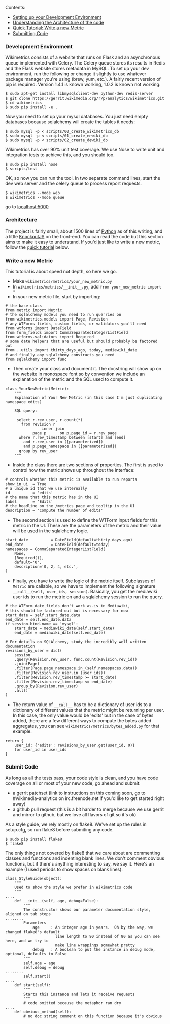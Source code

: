 Contents:

* [Setting up your Development Environment](#development-environment)
* [Understanding the Architecture of the code](#architecture)
* [Quick Tutorial: Write a new Metric](#write-a-new-metric)
* [Submitting Code](#submit-code)

### Development Environment

Wikimetrics consists of a website that runs on Flask and an asynchronous queue implemented with Celery.  The Celery queue stores its results in Redis and the Flask website stores metadata in MySQL.  To set up your dev environment, run the following or change it slightly to use whatever package manager you're using (brew, yum, etc.).  A fairly recent version of pip is required. Version 1.4.1 is known working, 1.0.2 is known not working:

````
$ sudo apt-get install libmysqlclient-dev python-dev redis-server
$ git clone https://gerrit.wikimedia.org/r/p/analytics/wikimetrics.git
$ cd wikimetrics
$ sudo pip install -e .
````

Now you need to set up your mysql databases.  You just need empty databases because sqlalchemy will create the tables it needs:

````
$ sudo mysql -p < scripts/00_create_wikimetrics_db
$ sudo mysql -p < scripts/01_create_enwiki_db
$ sudo mysql -p < scripts/02_create_dewiki_db
````

Wikimetrics has over 90% unit test coverage.  We use Nose to write unit and integration tests to achieve this, and you should too.

````
$ sudo pip install nose
$ scripts/test
````

OK, so now you can run the tool.  In two separate command lines, start the dev web server and the celery queue to process report requests.

````
$ wikimetrics --mode web
$ wikimetrics --mode queue
````

go to [localhost:5000](http://localhost:5000)

### Architecture

The project is fairly small, about 1500 lines of [Python](http://www.python.org/) as of this writing, and a little [KnockoutJS](http://knockoutjs.com/) on the front-end.  You can read the code but this section aims to make it easy to understand.  If you'd just like to write a new metric, follow the [quick tutorial](#write-a-new-metric) below.

### Write a new Metric

This tutorial is about speed not depth, so here we go.

* Make `wikimetrics/metrics/your_new_metric.py`
* In `wikimetrics/metrics/__init__.py`, add `from your_new_metric import *`
* In your new metric file, start by importing:

````
# the base class
from metric import Metric
# the sqlalchemy models you need to run querries on
from wikimetrics.models import Page, Revision
# any WTForms fields, custom fields, or validators you'll need
from wtforms import DateField
from form_fields import CommaSeparatedIntegerListField
from wtforms.validators import Required
# some date helpers that are useful but should probably be factored out
from ..utils import thirty_days_ago, today, mediawiki_date
# and finally any sqlalchemy constructs you need
from sqlalchemy import func
````

* Then create your class and document it.  The docstring will show up on the website in monospace font so by convention we include an explanation of the metric and the SQL used to compute it.

````
class YourNewMetric(Metric):
    """
    Explanation of Your New Metric (in this case I'm just duplicating namespace edits)
    
    SQL query:
    
     select r.rev_user, r.count(*)
       from revision r
                inner join
            page p      on p.page_id = r.rev_page
      where r.rev_timestamp between [start] and [end]
        and r.rev_user in ([parameterized])
        and p.page_namespace in ([parameterized])
      group by rev_user
    """
````

* Inside the class there are two sections of properties.  The first is used to control how the metric shows up throughout the interface:

````
# controls whether this metric is available to run reports
show_in_ui  = True
# a unique id that we use internally
id          = 'edits'
# the name that this metric has in the UI
label       = 'Edits'
# the headline on the /metrics page and tooltip in the UI
description = 'Compute the number of edits'
````

* The second section is used to define the WTForm input fields for this metric in the UI.  These are the parameters of the metric and their value will be used in the sqlalchemy logic.

````
start_date          = DateField(default=thirty_days_ago)
end_date            = DateField(default=today)
namespaces = CommaSeparatedIntegerListField(
    None,
    [Required()],
    default='0',
    description='0, 2, 4, etc.',
)
````

* Finally, you have to write the logic of the metric itself.  Subclasses of `Metric` are callable, so we have to implement the following signature `__call__(self, user_ids, session)`.  Basically, you get the mediawiki user ids to run the metric on and a sqlalchemy session to run the query.

````
# the WTForm date fields don't work as-is in Mediawiki,
# this should be factored out but is necessary for now
start_date = self.start_date.data
end_date = self.end_date.data
if session.bind.name == 'mysql':
    start_date = mediawiki_date(self.start_date)
    end_date = mediawiki_date(self.end_date)

# For details on SQLAlchemy, study the incredibly well written documentation
revisions_by_user = dict(
    session
    .query(Revision.rev_user, func.count(Revision.rev_id))
    .join(Page)
    .filter(Page.page_namespace.in_(self.namespaces.data))
    .filter(Revision.rev_user.in_(user_ids))
    .filter(Revision.rev_timestamp >= start_date)
    .filter(Revision.rev_timestamp <= end_date)
    .group_by(Revision.rev_user)
    .all()
)
````

* The return value of `__call__` has to be a dictionary of user ids to a dictionary of different values that the metric might be returning per user.  In this case, the only value would be 'edits' but in the case of bytes added, there are a few different ways to compute the bytes added aggregates, you can see `wikimetrics/metrics/bytes_added.py` for that example.

````
return {
    user_id: {'edits': revisions_by_user.get(user_id, 0)}
    for user_id in user_ids
}
````


### Submit Code

As long as all the tests pass, your code style is clean, and you have code coverage on all or most of your new code, go ahead and submit:

* a gerrit patchset (link to instructions on this coming soon, go to #wikimedia-analytics on irc.freenode.net if you'd like to get started right away)
* a github pull request (this is a bit harder to merge because we use gerrit and mirror to github, but we love all flavors of git so it's ok)

As a style guide, we rely mostly on flake8.  We've set up the rules in setup.cfg, so run flake8 before submiting any code.

````
$ sudo pip install flake8
$ flake8
````

The only things not covered by flake8 that we care about are commenting classes and functions and indenting blank lines.  We don't comment obvious functions, but if there's anything interesting to say, we say it.  Here's an example (I used periods to show spaces on blank lines):

````
class StyleGuide(object):
    """
    Used to show the style we prefer in Wikimetrics code
    """
....
    def __init__(self, age, debug=False):
        """
        The constructor shows our parameter documentation style, aligned on tab stops
........
        Parameters
            age     : An integer age in years.  Oh by the way, we changed flake8's default
                      line length to 90 instead of 80 as you can see here, and we try to
                      make line wrappings somewhat pretty
            debug   : A boolean to put the instance in debug mode, optional, defaults to False
        """
        self.age = age
        self.debug = debug
........
        self.start()
....
    def start(self):
        """
        Starts this instance and lets it receive requests
        """
        # code omitted because the metaphor ran dry
....
    def obvious_method(self):
        # no doc string comment on this function because it's obvious
````

